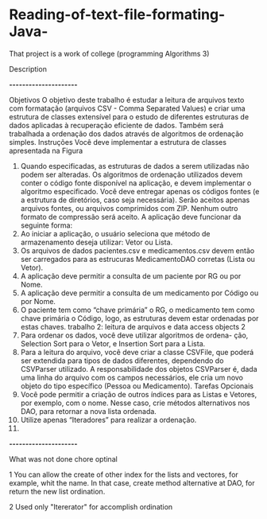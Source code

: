 # Reading-of-text-file-formating-Java-
That project is a work of college (programming Algorithms 3)


Description

****---------------------****

Objetivos
O objetivo deste trabalho é estudar a leitura de arquivos texto com
formatação (arquivos CSV - Comma Separated Values) e criar uma estrutura
de classes extensível para o estudo de diferentes estruturas de
dados aplicadas à recuperação eficiente de dados. Também será trabalhada
a ordenação dos dados através de algoritmos de ordenação
simples.
Instruções
Você deve implementar a estrutura de classes apresentada na Figura
1. Quando especificadas, as estruturas de dados a serem utilizadas
não podem ser alteradas. Os algoritmos de ordenação utilizados
devem conter o código fonte disponível na aplicação, e devem implementar
o algoritmo especificado.
Você deve entregar apenas os códigos fontes (e a estrutura de diretórios,
caso seja necessária). Serão aceitos apenas arquivos fontes, ou
arquivos comprimidos com ZIP. Nenhum outro formato de compressão
será aceito.
A aplicação deve funcionar da seguinte forma:
1. Ao iniciar a aplicação, o usuário seleciona que método de armazenamento
deseja utilizar: Vetor ou Lista.
2. Os arquivos de dados pacientes.csv e medicamentos.csv devem então
ser carregados para as estrucuras MedicamentoDAO corretas
(Lista ou Vetor).
3. A aplicação deve permitir a consulta de um paciente por RG ou
por Nome.
4. A aplicação deve permitir a consulta de um medicamento por
Código ou por Nome.
5. O paciente tem como “chave primária” o RG, o medicamento tem
como chave primária o Código, logo, as estruturas devem estar
ordenadas por estas chaves.
trabalho 2: leitura de arquivos e data access objects 2
6. Para ordenar os dados, você deve utilizar algoritmos de ordena-
ção, Selection Sort para o Vetor, e Insertion Sort para a Lista.
7. Para a leitura do arquivo, você deve criar a classe CSVFile, que
poderá ser extendida para tipos de dados diferentes, dependendo
do CSVParser utilizado. A responsabilidade dos objetos CSVParser
é, dada uma linha do arquivo com os campos necessários, ele
cria um novo objeto do tipo específico (Pessoa ou Medicamento).
Tarefas Opcionais
1. Você pode permitir a criação de outros índices para as Listas e
Vetores, por exemplo, com o nome. Nesse caso, crie métodos
alternativos nos DAO, para retornar a nova lista ordenada.
2. Utilize apenas “Iteradores” para realizar a ordenação.
3. 
 
****---------------------****

What was not done
chore optinal

1 You can allow  the create of other index for the lists and vectores, for example, whit the name. In that case, create method alternative at DAO, for return the new list ordination.

2 Used only "Itererator" for accomplish ordination
